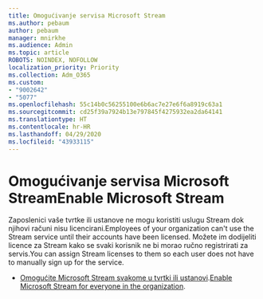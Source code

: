```yaml
---
title: Omogućivanje servisa Microsoft Stream
ms.author: pebaum
author: pebaum
manager: mnirkhe
ms.audience: Admin
ms.topic: article
ROBOTS: NOINDEX, NOFOLLOW
localization_priority: Priority
ms.collection: Adm_O365
ms.custom:
- "9002642"
- "5077"
ms.openlocfilehash: 55c14b0c56255100e6b6ac7e27e6f6a8919c63a1
ms.sourcegitcommit: cd25f39a7924b13e797845f4275932ea2da64141
ms.translationtype: HT
ms.contentlocale: hr-HR
ms.lasthandoff: 04/29/2020
ms.locfileid: "43933115"
---
```

# <a name="enable-microsoft-stream"></a><span data-ttu-id="4eeea-102">Omogućivanje servisa Microsoft Stream</span><span class="sxs-lookup"><span data-stu-id="4eeea-102">Enable Microsoft Stream</span></span>

<span data-ttu-id="4eeea-103">Zaposlenici vaše tvrtke ili ustanove ne mogu koristiti uslugu Stream dok njihovi računi nisu licencirani.</span><span class="sxs-lookup"><span data-stu-id="4eeea-103">Employees of your organization can't use the Stream service until their accounts have been licensed.</span></span> <span data-ttu-id="4eeea-104">Možete im dodijeliti licence za Stream kako se svaki korisnik ne bi morao ručno registrirati za servis.</span><span class="sxs-lookup"><span data-stu-id="4eeea-104">You can assign Stream licenses to them so each user does not have to manually sign up for the service.</span></span>

- <span data-ttu-id="4eeea-105">[Omogućite Microsoft Stream svakome u tvrtki ili ustanovi](https://docs.microsoft.com/stream/assign-user-licenses).</span><span class="sxs-lookup"><span data-stu-id="4eeea-105">[Enable Microsoft Stream for everyone in the organization](https://docs.microsoft.com/stream/assign-user-licenses).</span></span>
